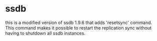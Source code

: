 # ssdb

this is a modified version of ssdb 1.9.6 that adds 'resetsync' command.  
This command makes it possible to restart the replication sync without
having to shutdown all ssdb instances.
